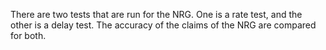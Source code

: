 There are two tests that are run for the NRG.  One is a rate
test, and the other is a delay test.  The accuracy
of the claims of the NRG are compared for both.
